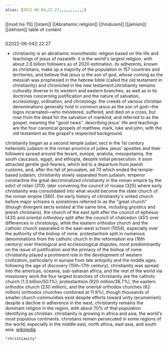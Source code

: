 ```yaml
---
alias: [2022-06-04,22:27,,,,,,,,,,,]
---
```

[[mod his 11]] [[islam]] [[Abrahamic religion]] [[hinduism]] [[jainism]] [[sikhism]]
table of content
```toc
```

[[2022-06-04]] 22:27
- christianity is an abrahamic monotheistic religion based on the life and teachings of jesus of nazareth. it is the world's largest religion, with about 2.6 billion followers as of 2020 estimation. its adherents, known as christians, make up a majority of the population in 157 countries and territories, and believe that jesus is the son of god, whose coming as the messiah was prophesied in the hebrew bible (called the old testament in christianity) and chronicled in the new testament.christianity remains culturally diverse in its western and eastern branches, as well as in its doctrines concerning justification and the nature of salvation, ecclesiology, ordination, and christology. the creeds of various christian denominations generally hold in common jesus as the son of god—the logos incarnated—who ministered, suffered, and died on a cross, but rose from the dead for the salvation of mankind; and referred to as the gospel, meaning the "good news". describing jesus' life and teachings are the four canonical gospels of matthew, mark, luke and john, with the old testament as the gospel's respected background.

christianity began as a second temple judaic sect in the 1st century hellenistic judaism in the roman province of judea. jesus' apostles and their followers spread around the levant, europe, anatolia, mesopotamia, the south caucasus, egypt, and ethiopia, despite initial persecution. it soon attracted gentile god-fearers, which led to a departure from jewish customs, and, after the fall of jerusalem, ad 70 which ended the temple-based judaism, christianity slowly separated from judaism. emperor constantine the great decriminalized christianity in the roman empire by the edict of milan (313), later convening the council of nicaea (325) where early christianity was consolidated into what would become the state church of the roman empire (380). the early history of christianity's united church before major schisms is sometimes referred to as the "great church" (though divergent sects existed at the same time, including gnostics and jewish christians). the church of the east split after the council of ephesus (431) and oriental orthodoxy split after the council of chalcedon (451) over differences in christology, while the eastern orthodox church and the catholic church separated in the east–west schism (1054), especially over the authority of the bishop of rome. protestantism split in numerous denominations from the catholic church in the reformation era (16th century) over theological and ecclesiological disputes, most predominantly on the issue of justification and the primacy of the bishop of rome. christianity played a prominent role in the development of western civilization, particularly in europe from late antiquity and the middle ages. following the age of discovery (15th–17th century), christianity was spread into the americas, oceania, sub-saharan africa, and the rest of the world via missionary work.the four largest branches of christianity are the catholic church (1.3 billion/50.1%), protestantism (920 million/36.7%), the eastern orthodox church (230 million), and the oriental orthodox churches (62 million) (orthodox churches combined at 11.9%), though thousands of smaller church communities exist despite efforts toward unity (ecumenism). despite a decline in adherence in the west, christianity remains the dominant religion in the region, with about 70% of that population identifying as christian. christianity is growing in africa and asia, the world's most populous continents. christians remain persecuted in some regions of the world, especially in the middle east, north africa, east asia, and south asia.
[wikipedia](https://en.wikipedia.org/wiki/christianity)
```query
"christianity"
```